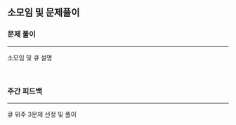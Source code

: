 소모임 및 문제풀이
----------------------

<h3>문제 풀이</h3>

------------------------------

소모임 및 큐 설명

<br>
<h3>주간 피드백</h3>

------------------------------

큐 위주 3문제 선정 및 풀이